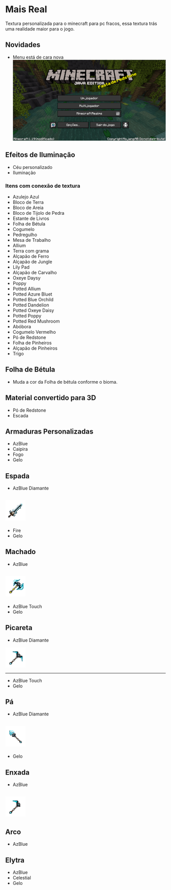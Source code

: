 
# Mais Real
Textura personalizada para o minecraft para pc fracos, essa textura trás uma realidade maior para o jogo.

## Novidades
- Menu está de cara nova
![menu](https://raw.githubusercontent.com/elderbr/Mais-Real/main/img/menu.png)

## Efeitos de Iluminação
- Céu personalizado 
- Iluminação


### Itens com conexão de textura
- Azulejo Azul
- Bloco de Terra
- Bloco de Areia
- Bloco de Tijolo de Pedra
- Estante de Livros
- Folha de Bétula
- Cogumelo
- Pedregulho
- Mesa de Trabalho
- Allium
- Terra com grama
- Alçapão de Ferro
- Alçapão de Jungle
- Lily Pad
- Alçapão de Carvalho
- Oxeye Daysy
- Poppy
- Potted Allium
- Potted Azure Bluet
- Potted Blue Orchild
- Potted Dandelion
- Potted Oxeye Daisy
- Potted Poppy
- Potted Red Mushroom
- Abóbora
- Cogumelo Vermelho
- Pó de Redstone
- Folha de Pinheiros
- Alçapão de Pinheiros
- Trigo

## Folha de Bétula
- Muda a cor da Folha de bétula conforme o bioma.

## Material convertido para 3D
- Pó de Redstone
- Escada

## Armaduras Personalizadas
- AzBlue
- Caipira
- Fogo
- Gelo

## Espada
- AzBlue Diamante

![Espada de diamante AzBlue](https://raw.githubusercontent.com/elderbr/Mais-Real/main/img/AzBlue_sword.gif)
---
- Fire
- Gelo

## Machado
- AzBlue

![Machado de diamante AzBlue](https://raw.githubusercontent.com/elderbr/Mais-Real/main/img/AzBlue_axe.gif)
---
- AzBlue Touch
- Gelo

## Picareta
- AzBlue Diamante

![Picareta de diamante AzBlue](https://raw.githubusercontent.com/elderbr/Mais-Real/main/img/AzBlue_pickaxe.gif)

---
- AzBlue Touch
- Gelo

## Pá
- AzBlue Diamante

![Pá de diamante AzBlue](https://raw.githubusercontent.com/elderbr/Mais-Real/main/img/AzBlue_shovel.gif)
---
- Gelo

## Enxada
- AzBlue

![Enxada de diamante AzBlue](https://raw.githubusercontent.com/elderbr/Mais-Real/main/img/AzBlue_hoe.gif)
---


## Arco
- AzBlue

## Elytra
- AzBlue
- Celestial
- Gelo
